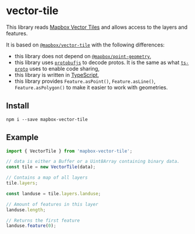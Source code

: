 # vector-tile

This library reads [Mapbox Vector Tiles](https://github.com/mapbox/vector-tile-spec) and allows access to the layers and features.

It is based on [`@mapbox/vector-tile`](https://www.npmjs.com/package/@mapbox/vector-tile) with the following differences:
- this library does not depend on [`@mapbox/point-geometry`](https://www.npmjs.com/package/@mapbox/point-geometry),
- this library uses [`protobufjs`](https://www.npmjs.com/package/protobufjs) to decode protos. It is the same as what [`ts-proto`](https://www.npmjs.com/package/ts-proto) uses to enable code sharing,
- this library is written in [TypeScript](https://www.typescriptlang.org/),
- this library provides `Feature.asPoint()`, `Feature.asLine()`, `Feature.asPolygon()` to make it easier to work with geometries.

## Install

```
npm i --save mapbox-vector-tile
```

## Example

```js
import { VectorTile } from 'mapbox-vector-tile';

// data is either a Buffer or a Uint8Array containing binary data.
const tile = new VectorTile(data);

// Contains a map of all layers
tile.layers;

const landuse = tile.layers.landuse;

// Amount of features in this layer
landuse.length;

// Returns the first feature
landuse.feature(0);
```
